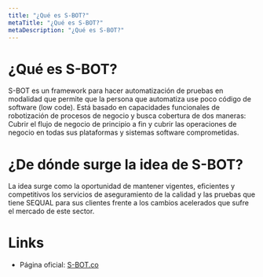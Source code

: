 ```yaml
---
title: "¿Qué es S-BOT?"
metaTitle: "¿Qué es S-BOT?"
metaDescription: "¿Qué es S-BOT?"
---
```


<p style="text-align: justify;"> 

# ¿Qué es S-BOT?

S-BOT es un framework para hacer automatización de pruebas en modalidad que permite que la persona que automatiza use poco código de software (low code). Está basado en capacidades funcionales de robotización de procesos de negocio y busca cobertura de dos maneras: Cubrir el flujo de negocio de principio a fin y cubrir las operaciones de negocio en todas sus plataformas y sistemas software comprometidas.

# ¿De dónde surge la idea de S-BOT?

 La idea surge como la oportunidad de mantener vigentes, eficientes y competitivos los servicios de aseguramiento de la calidad y las pruebas que tiene SEQUAL para sus clientes frente a los cambios acelerados que sufre el mercado de este sector.
 </p>

# Links

* Página oficial: [S-BOT.co](https://sbot.co)